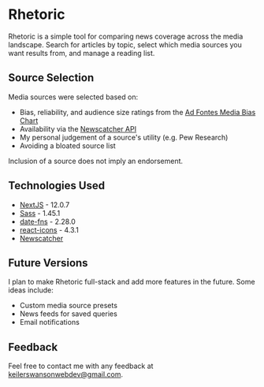 # Rhetoric

Rhetoric is a simple tool for comparing news coverage across the media landscape. Search for articles by topic, select which media sources you want results from, and manage a reading list.

## Source Selection

Media sources were selected based on:
- Bias, reliability, and audience size ratings from the [Ad Fontes Media Bias Chart](https://adfontesmedia.com/interactive-media-bias-chart/)
- Availability via the [Newscatcher API](https://newscatcherapi.com)
- My personal judgement of a source's utility (e.g. Pew Research)
- Avoiding a bloated source list

Inclusion of a source does not imply an endorsement.

## Technologies Used
- [NextJS](https://nextjs.org/) - 12.0.7
- [Sass](https://sass-lang.com/) - 1.45.1
- [date-fns](https://date-fns.org/) - 2.28.0
- [react-icons](https://react-icons.github.io/react-icons/) - 4.3.1
- [Newscatcher](https://newscatcherapi.com/)

## Future Versions

I plan to make Rhetoric full-stack and add more features in the future. Some ideas include:
- Custom media source presets
- News feeds for saved queries
- Email notifications

## Feedback

Feel free to contact me with any feedback at keilerswansonwebdev@gmail.com.
